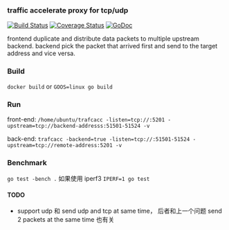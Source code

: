 ### traffic accelerate proxy for tcp/udp
[![Build Status](https://travis-ci.org/tomasen/trafcacc.svg?branch=master)](https://travis-ci.org/tomasen/trafcacc)
[![Coverage Status](https://coveralls.io/repos/tomasen/trafcacc/badge.svg?branch=master&service=github)](https://coveralls.io/github/tomasen/trafcacc?branch=master)
[![GoDoc](https://godoc.org/github.com/tomasen/trafcacc/v2?status.svg)](https://godoc.org/github.com/tomasen/trafcacc/v2)

frontend duplicate and distribute data packets to multiple upstream backend.
backend pick the packet that arrived first and send to the target address and
vice versa.

### Build

`docker build` or `GOOS=linux go build`

### Run

front-end:
`/home/ubuntu/trafcacc -listen=tcp://:5201 -upstream=tcp://backend-addresss:51501-51524 -v`

back-end:
`trafcacc -backend=true -listen=tcp://:51501-51524 -upstream=tcp://remote-address:5201 -v`


### Benchmark

`go test -bench .` 如果使用 iperf3 `IPERF=1 go test`

#### TODO

- support udp 和 send udp and tcp at same time， 后者和上一个问题 send 2 packets at the same time 也有关
